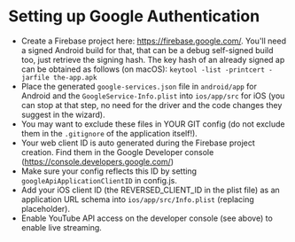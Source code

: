 # Setting up Google Authentication

- Create a Firebase project here: https://firebase.google.com/. You'll need a
signed Android build for that, that can be a debug self-signed build too, just
retrieve the signing hash. The key hash of an already signed ap can be obtained
as follows (on macOS): ```keytool -list -printcert -jarfile the-app.apk```
- Place the generated ```google-services.json``` file in ```android/app```
for Android and the ```GoogleService-Info.plist``` into ```ios/app/src``` for
iOS (you can stop at that step, no need for the driver and the code changes they
suggest in the wizard).
- You may want to exclude these files in YOUR GIT config (do not exclude them in
the ```.gitignore``` of the application itself!).
- Your web client ID is auto generated during the Firebase project
 creation. Find them in the Google Developer console
 (https://console.developers.google.com/)
- Make sure your config reflects this ID by setting
```googleApiApplicationClientID``` in config.js.
- Add your iOS client ID (the REVERSED_CLIENT_ID in the plist file) as an
application URL schema into ```ios/app/src/Info.plist```
(replacing placeholder).
- Enable YouTube API access on the developer console (see above) to enable live
streaming.
